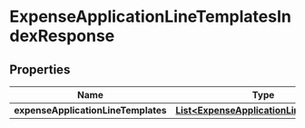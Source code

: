

# ExpenseApplicationLineTemplatesIndexResponse

## Properties

Name | Type | Description | Notes
------------ | ------------- | ------------- | -------------
**expenseApplicationLineTemplates** | [**List&lt;ExpenseApplicationLineTemplate&gt;**](ExpenseApplicationLineTemplate.md) |  | 



